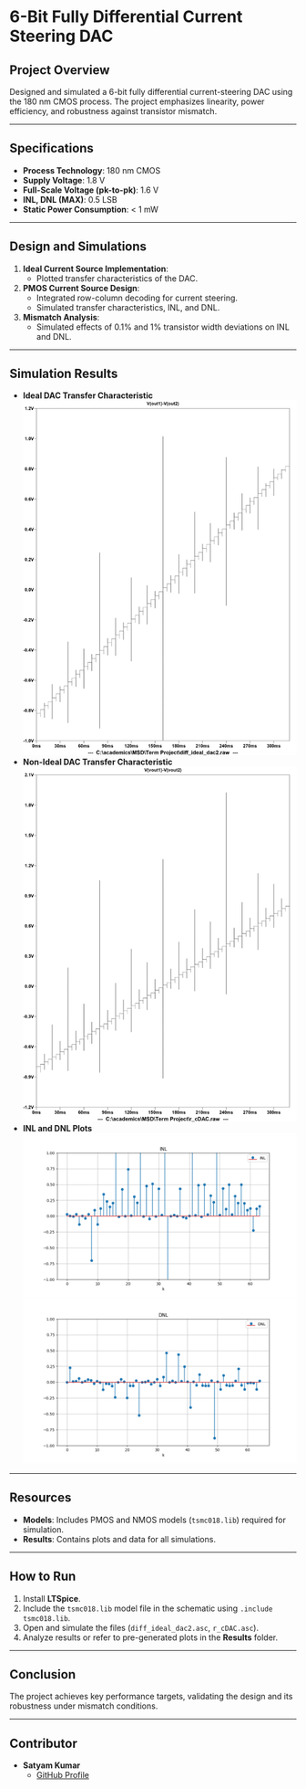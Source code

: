 # **6-Bit Fully Differential Current Steering DAC**

## **Project Overview**
Designed and simulated a 6-bit fully differential current-steering DAC using the 180 nm CMOS process. The project emphasizes linearity, power efficiency, and robustness against transistor mismatch.

---

## **Specifications**
- **Process Technology**: 180 nm CMOS  
- **Supply Voltage**: 1.8 V  
- **Full-Scale Voltage (pk-to-pk)**: 1.6 V  
- **INL, DNL (MAX)**: 0.5 LSB  
- **Static Power Consumption**: < 1 mW  

---

## **Design and Simulations**
1. **Ideal Current Source Implementation**:  
   - Plotted transfer characteristics of the DAC.
2. **PMOS Current Source Design**:  
   - Integrated row-column decoding for current steering.
   - Simulated transfer characteristics, INL, and DNL.
3. **Mismatch Analysis**:  
   - Simulated effects of 0.1% and 1% transistor width deviations on INL and DNL.

---

## **Simulation Results**
- **Ideal DAC Transfer Characteristic**  
  ![Ideal DAC](outputidealvoltagetransfercharacteristics.jpg)  
- **Non-Ideal DAC Transfer Characteristic**  
  ![Non-Ideal DAC](rcdacvoltagetransfercharactersictics.jpg)  
- **INL and DNL Plots**  
  ![INL](INLnew.png)  
  ![DNL](DNLnew.png)  

---

## **Resources**
- **Models**: Includes PMOS and NMOS models (`tsmc018.lib`) required for simulation.  
- **Results**: Contains plots and data for all simulations.

---

## **How to Run**
1. Install **LTSpice**.  
2. Include the `tsmc018.lib` model file in the schematic using `.include tsmc018.lib`.  
3. Open and simulate the files (`diff_ideal_dac2.asc`, `r_cDAC.asc`).  
4. Analyze results or refer to pre-generated plots in the **Results** folder.

---

## **Conclusion**
The project achieves key performance targets, validating the design and its robustness under mismatch conditions.

---

## **Contributor**
- **Satyam Kumar**  
  - [GitHub Profile](https://github.com/being-satyam)  

